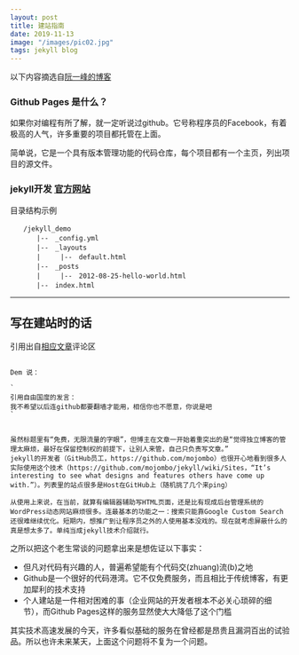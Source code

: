 ```yaml
---
layout: post
title: 建站指南
date: 2019-11-13
image: "/images/pic02.jpg"
tags: jekyll blog
---
```


以下内容摘选自[阮一峰的博客](http://www.ruanyifeng.com/blog/2012/08/blogging_with_jekyll.html)

### Github Pages 是什么？

如果你对编程有所了解，就一定听说过github。它号称程序员的Facebook，有着极高的人气，许多重要的项目都托管在上面。

简单说，它是一个具有版本管理功能的代码仓库，每个项目都有一个主页，列出项目的源文件。



### jekyll开发 [官方网站](https://jekyllrb.com/)

目录结构示例
```text
　　/jekyll_demo
　　　　|--　_config.yml
　　　　|--　_layouts
　　　　|　　　|--　default.html
　　　　|--　_posts
　　　　|　　　|--　2012-08-25-hello-world.html
　　　　|--　index.html
```

---

## 写在建站时的话

引用出自[相应文章](http://www.ruanyifeng.com/blog/2012/08/blogging_with_jekyll.html)评论区
```

Dem 说：

`
引用自由国度的发言：
我不希望以后连github都要翻墙才能用，相信你也不愿意，你说是吧
`


虽然标题里有“免费，无限流量的字眼”，但博主在文章一开始着重突出的是“觉得独立博客的管理太麻烦，最好在保留控制权的前提下，让别人来管，自己只负责写文章。”
jekyll的开发者（GitHub员工，https://github.com/mojombo）也很开心地看到很多人实际使用这个技术（https://github.com/mojombo/jekyll/wiki/Sites，“It’s interesting to see what designs and features others have come up with.”）。列表里的站点很多是Host在GitHub上（随机挑了几个来ping）

从使用上来说，在当前，就算有编辑器辅助写HTML页面，还是比有现成后台管理系统的WordPress动态网站麻烦很多。连最基本的功能之一：搜索只能靠Google Custom Search还很难继续优化。短期内，想推广到让程序员之外的人使用基本没戏的。现在就考虑屏蔽什么的真是想太多了。单纯当成jekyll技术介绍就行。
```

之所以把这个老生常谈的问题拿出来是想佐证以下事实：

- 但凡对代码有兴趣的人，普遍希望能有个代码交(zhuang)流(b)之地
- Github是一个很好的代码港湾。它不仅免费服务，而且相比于传统博客，有更加犀利的技术支持
- 个人建站是一件相对困难的事（企业网站的开发者根本不必关心琐碎的细节），而Github Pages这样的服务显然使大大降低了这个门槛

其实技术高速发展的今天，许多看似基础的服务在曾经都是昂贵且漏洞百出的试验品。所以也许未来某天，上面这个问题将不复为一个问题。